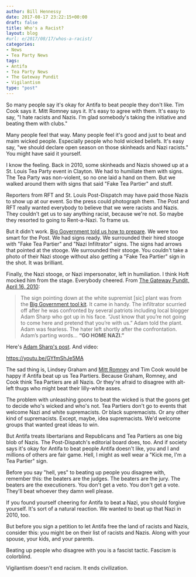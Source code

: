 ```yaml
---
author: Bill Hennessy
date: 2017-08-17 23:22:15+00:00
draft: false
title: Who's a Racist?
layout: blog
#url: e/2017/08/17/whos-a-racist/
categories:
- News
- Tea Party News
tags:
- Antifa
- Tea Party News
- The Gateway Pundit
- Vigilantism
type: "post"
---
```


So many people say it's okay for Antifa to beat people they don't like. Tim Cook says it. Mitt Romney says it. It's easy to agree with them. It's easy to say, "I hate racists and Nazis. I'm glad somebody's taking the initiative and beating them with clubs."

Many people feel that way. Many people feel it's good and just to beat and maim wicked people. Especially people who hold wicked beliefs. It's easy say, "we should declare open season on those skinheads and Nazi racists." You might have said it yourself.

I know the feeling. Back in 2010, some skinheads and Nazis showed up at a St. Louis Tea Party event in Clayton. We had to humiliate them with signs. The Tea Party was non-violent, so no one laid a hand on them. But we walked around them with signs that said "Fake Tea Partier" and stuff.

Reporters from RFT and St. Louis Post-Dispatch may have paid those Nazis to show up at our event. So the press could photograph them. The Post and RFT really wanted everybody to believe that we were racists and Nazis. They couldn't get us to say anything racist, because we're not. So maybe they resorted to going to Rent-a-Nazi. To frame us.

But it didn't work. [Big Government told us how to prepare](https://www.thegatewaypundit.com/2010/04/racist-leftist-infiltrators-driven-from-tea-party-rallies-video/). We were too smart for the Post. We had signs ready. We surrounded their hired stooge with "Fake Tea Partier" and "Nazi Infiltrator" signs. The signs had arrows that pointed at the stooge. We surrounded their stooge. You couldn't take a photo of their Nazi stooge without also getting a "Fake Tea Partier" sign in the shot. It was brilliant.

Finally, the Nazi stooge, or Nazi impersonator, left in humiliation. I think Hoft mocked him from the stage. Everybody cheered. From [The Gateway Pundit, April 16, 2010](https://www.thegatewaypundit.com/2010/04/racist-leftist-infiltrators-driven-from-tea-party-rallies-video/):



> The sign pointing down at the white supremist [sic] plant was from the [Big Government tool kit](https://biggovernment.com/mikeflynn/2010/04/15/your-tool-kit-for-dealing-with-tea-party-crashers/). It came in handy. The infiltrator scurried off after he was confronted by several patriots including local blogger Adam Sharp who got up in his face. “Just know that you’re not going to come here and pretend that you’re with us.” Adam told the plant. Adam was fearless. The hater left shortly after the confrontation.
Adam’s parting words… **“GO HOME NAZI.”**



Here's [Adam Sharp's post](https://sharpelbowsstl.blogspot.com/2010/04/dem-shill-wears-nazi-gear-to-tea-party.html). And video:

https://youtu.be/GYfmShJe5MA

The sad thing is, Lindsey Graham and [Mitt Romney](https://hennessysview.com/2017/08/17/what-is-character/) and Tim Cook would be happy if Antifa beat up us Tea Partiers. Because Graham, Romney, and Cook think Tea Partiers are all Nazis. Or they're afraid to disagree with alt-left thugs who might beat their lilly-white asses.

The problem with unleashing goons to beat the wicked is that the goons get to decide who's wicked and who's not. Tea Partiers don't go to events that welcome Nazi and white supremacists. Or black supremacists. Or any other kind of supremacists. Except, maybe, idea supremacists. We'd welcome groups that wanted great ideas to win.

But Antifa treats libertarians and Republicans and Tea Partiers as one big blob of Nazis. The Post-Dispatch's editorial board does, too. And if society says it's okay for Antifa to beat people Antifa doesn't like, you and I and millions of others are fair game. Hell, I might as well wear a "Kick me, I'm a Tea Partier" sign.

Before you say "hell, yes" to beating up people you disagree with, remember this: the beaters are the judges. The beaters are the jury. The beaters are the executioners. You don't get a veto. You don't get a vote. They'll beat whoever they damn well please.

If you found yourself cheering for Antifa to beat a Nazi, you should forgive yourself. It's sort of a natural reaction. We wanted to beat up that Nazi in 2010, too.

But before you sign a petition to let Antifa free the land of racists and Nazis, consider this: you might be on their list of racists and Nazis. Along with your spouse, your kids, and your parents.

Beating up people who disagree with you is a fascist tactic. Fascism is colorblind.

Vigilantism doesn't end racism. It ends civilization.

